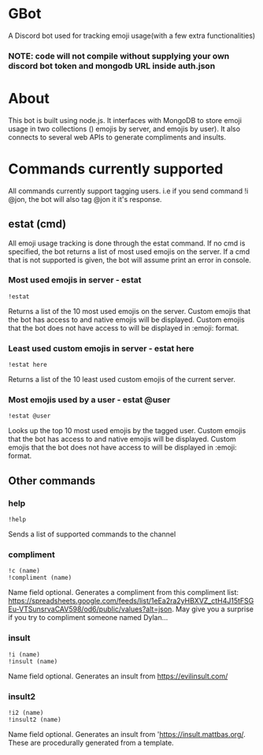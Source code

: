 # GBot
A Discord bot used for tracking emoji usage(with a few extra functionalities)

### NOTE: code will not compile without supplying your own discord bot token and mongodb URL inside auth.json

# About
This bot is built using node.js.  It interfaces with MongoDB to store emoji usage in two collections () emojis by server, and emojis by user).
It also connects to several web APIs to generate compliments and insults.

# Commands currently supported
All commands currently support tagging users. i.e if you send command !i @jon, the bot will also tag @jon it it's response.

## estat (cmd)
All emoji usage tracking is done through the estat command.  If no cmd is specified, the bot returns a list of most used emojis on the server.  If a cmd that is not supported is given, the bot will assume print an error in console.

### Most used emojis in server - estat
```
!estat
```
Returns a list of the 10 most used emojis on the server.  Custom emojis that the bot has access to and native emojis will be displayed.  Custom emojis that the bot does not have access to will be displayed in :emoji: format.

### Least used custom emojis in server - estat here
```
!estat here
```
Returns a list of the 10 least used custom emojis of the current server.

### Most emojis used by a user - estat @user
```
!estat @user
```
Looks up the top 10 most used emojis by the tagged user.  Custom emojis that the bot has access to and native emojis will be displayed.  Custom emojis that the bot does not have access to will be displayed in :emoji: format.

## Other commands

### help
```
!help
```
Sends a list of supported commands to the channel

### compliment
```
!c (name)
!compliment (name)
```
Name field optional.  Generates a compliment from this compliment list: https://spreadsheets.google.com/feeds/list/1eEa2ra2yHBXVZ_ctH4J15tFSGEu-VTSunsrvaCAV598/od6/public/values?alt=json.  May give you a surprise if you try to compliment someone named Dylan...

### insult
```
!i (name)
!insult (name)
```
Name field optional.  Generates an insult from https://evilinsult.com/

### insult2
```
!i2 (name)
!insult2 (name)
```
Name field optional.  Generates an insult from 'https://insult.mattbas.org/.  These are procedurally generated from a template.

